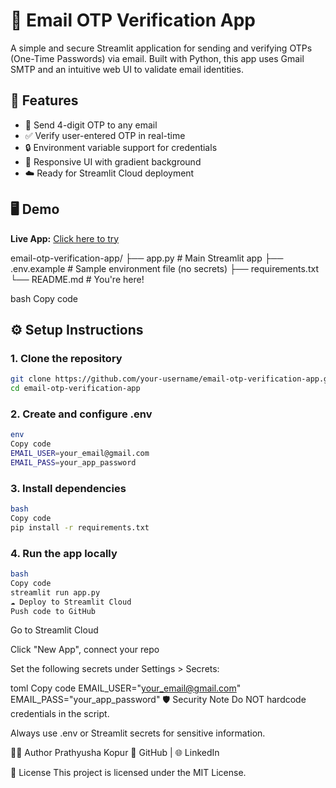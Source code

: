 # 🔐 Email OTP Verification App

A simple and secure Streamlit application for sending and verifying OTPs (One-Time Passwords) via email. Built with Python, this app uses Gmail SMTP and an intuitive web UI to validate email identities.

## 🚀 Features

- 📧 Send 4-digit OTP to any email
- ✅ Verify user-entered OTP in real-time
- 🔒 Environment variable support for credentials
- 🎨 Responsive UI with gradient background
- ☁️ Ready for Streamlit Cloud deployment

## 🖥️ Demo

**Live App:** [Click here to try]([https://usha1459-email-otp-verification-app-main-app-h7xpwf.streamlit.app](https://email-otp-verification-app-fjwasepmspwbanprzjhagz.streamlit.app/))

email-otp-verification-app/
├── app.py              # Main Streamlit app
├── .env.example        # Sample environment file (no secrets)
├── requirements.txt    
└── README.md           # You're here!


bash
Copy code

## ⚙️ Setup Instructions

### 1. Clone the repository

```bash
git clone https://github.com/your-username/email-otp-verification-app.git
cd email-otp-verification-app
```

### 2. Create and configure .env

```bash
env
Copy code
EMAIL_USER=your_email@gmail.com
EMAIL_PASS=your_app_password
```

### 3. Install dependencies

```bash
bash
Copy code
pip install -r requirements.txt
```

### 4. Run the app locally

```bash
bash
Copy code
streamlit run app.py
☁️ Deploy to Streamlit Cloud
Push code to GitHub
```

Go to Streamlit Cloud

Click "New App", connect your repo

Set the following secrets under Settings > Secrets:

toml
Copy code
EMAIL_USER="your_email@gmail.com"
EMAIL_PASS="your_app_password"
🛡️ Security Note
Do NOT hardcode credentials in the script.

Always use .env or Streamlit secrets for sensitive information.

🙋‍♀️ Author
Prathyusha Kopur
💼 GitHub | 🌐 LinkedIn

📄 License
This project is licensed under the MIT License.
